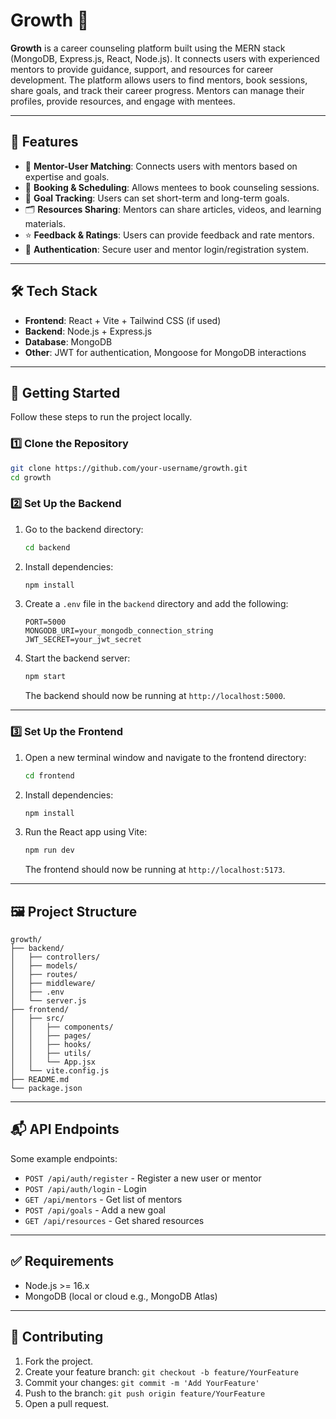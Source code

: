 
# Growth 🚀

**Growth** is a career counseling platform built using the MERN stack (MongoDB, Express.js, React, Node.js). It connects users with experienced mentors to provide guidance, support, and resources for career development. The platform allows users to find mentors, book sessions, share goals, and track their career progress. Mentors can manage their profiles, provide resources, and engage with mentees.

---

## 🌟 Features

- 👥 **Mentor-User Matching**: Connects users with mentors based on expertise and goals.
- 📅 **Booking & Scheduling**: Allows mentees to book counseling sessions.
- 📝 **Goal Tracking**: Users can set short-term and long-term goals.
- 🗂️ **Resources Sharing**: Mentors can share articles, videos, and learning materials.
- ⭐ **Feedback & Ratings**: Users can provide feedback and rate mentors.
- 🔐 **Authentication**: Secure user and mentor login/registration system.

---

## 🛠️ Tech Stack

- **Frontend**: React + Vite + Tailwind CSS (if used)
- **Backend**: Node.js + Express.js
- **Database**: MongoDB
- **Other**: JWT for authentication, Mongoose for MongoDB interactions

---

## 🚀 Getting Started

Follow these steps to run the project locally.

### 1️⃣ Clone the Repository

```bash
git clone https://github.com/your-username/growth.git
cd growth
````

### 2️⃣ Set Up the Backend

1. Go to the backend directory:

   ```bash
   cd backend
   ```

2. Install dependencies:

   ```bash
   npm install
   ```

3. Create a `.env` file in the `backend` directory and add the following:

   ```env
   PORT=5000
   MONGODB_URI=your_mongodb_connection_string
   JWT_SECRET=your_jwt_secret
   ```

4. Start the backend server:

   ```bash
   npm start
   ```

   The backend should now be running at `http://localhost:5000`.

---

### 3️⃣ Set Up the Frontend

1. Open a new terminal window and navigate to the frontend directory:

   ```bash
   cd frontend
   ```

2. Install dependencies:

   ```bash
   npm install
   ```

3. Run the React app using Vite:

   ```bash
   npm run dev
   ```

   The frontend should now be running at `http://localhost:5173`.

---

## 🖼️ Project Structure

```
growth/
├── backend/
│   ├── controllers/
│   ├── models/
│   ├── routes/
│   ├── middleware/
│   ├── .env
│   └── server.js
├── frontend/
│   ├── src/
│   │   ├── components/
│   │   ├── pages/
│   │   ├── hooks/
│   │   ├── utils/
│   │   └── App.jsx
│   └── vite.config.js
├── README.md
└── package.json
```

---

## 📬 API Endpoints

Some example endpoints:

* `POST /api/auth/register` - Register a new user or mentor
* `POST /api/auth/login` - Login
* `GET /api/mentors` - Get list of mentors
* `POST /api/goals` - Add a new goal
* `GET /api/resources` - Get shared resources

---

## ✅ Requirements

* Node.js >= 16.x
* MongoDB (local or cloud e.g., MongoDB Atlas)

---

## 🙌 Contributing

1. Fork the project.
2. Create your feature branch: `git checkout -b feature/YourFeature`
3. Commit your changes: `git commit -m 'Add YourFeature'`
4. Push to the branch: `git push origin feature/YourFeature`
5. Open a pull request.

